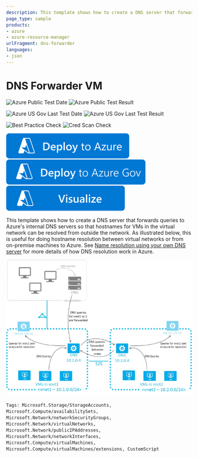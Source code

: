 ```yaml
---
description: This template shows how to create a DNS server that forwards queries to Azure's internal DNS servers.  This is useful for setting up DNS resultion between virtual networks (as described in https&#58;//azure.microsoft.com/documentation/articles/virtual-networks-name-resolution-for-vms-and-role-instances/).
page_type: sample
products:
- azure
- azure-resource-manager
urlFragment: dns-forwarder
languages:
- json
---
```

# DNS Forwarder VM

![Azure Public Test Date](https://azurequickstartsservice.blob.core.windows.net/badges/demos/dns-forwarder/PublicLastTestDate.svg)
![Azure Public Test Result](https://azurequickstartsservice.blob.core.windows.net/badges/demos/dns-forwarder/PublicDeployment.svg)

![Azure US Gov Last Test Date](https://azurequickstartsservice.blob.core.windows.net/badges/demos/dns-forwarder/FairfaxLastTestDate.svg)
![Azure US Gov Last Test Result](https://azurequickstartsservice.blob.core.windows.net/badges/demos/dns-forwarder/FairfaxDeployment.svg)

![Best Practice Check](https://azurequickstartsservice.blob.core.windows.net/badges/demos/dns-forwarder/BestPracticeResult.svg)
![Cred Scan Check](https://azurequickstartsservice.blob.core.windows.net/badges/demos/dns-forwarder/CredScanResult.svg)

[![Deploy To Azure](https://raw.githubusercontent.com/Azure/azure-quickstart-templates/master/1-CONTRIBUTION-GUIDE/images/deploytoazure.svg?sanitize=true)](https://portal.azure.com/#create/Microsoft.Template/uri/https%3A%2F%2Fraw.githubusercontent.com%2FPranjalPatel24%2FDNS-Forwarder%2Fmain%2Fazuredeploy.json)
[![Deploy To Azure US Gov](https://raw.githubusercontent.com/Azure/azure-quickstart-templates/master/1-CONTRIBUTION-GUIDE/images/deploytoazuregov.svg?sanitize=true)](https://portal.azure.us/#create/Microsoft.Template/uri/https%3A%2F%2Fraw.githubusercontent.com%2FPranjalPatel24%2Fazure-quickstart-templates%2Fmaster%2Fdemos%2Fdns-forwarder%2Fazuredeploy.json)
[![Visualize](https://raw.githubusercontent.com/Azure/azure-quickstart-templates/master/1-CONTRIBUTION-GUIDE/images/visualizebutton.svg?sanitize=true)](http://armviz.io/#/?load=https%3A%2F%2Fraw.githubusercontent.com%2FAzure%2Fazure-quickstart-templates%2Fmaster%2Fdemos%2Fdns-forwarder%2Fazuredeploy.json)

This template shows how to create a DNS server that forwards queries to Azure's internal DNS servers so that hostnames for VMs in the virtual network can be resolved from outside the network.  As illustrated below, this is useful for doing hostname resolution between virtual networks or from on-premise machines to Azure. See [Name resolution using your own DNS server](https://azure.microsoft.com/documentation/articles/virtual-networks-name-resolution-for-vms-and-role-instances/#name-resolution-using-your-own-dns-server) for more details of how DNS resolution work in Azure.

![Inter-vnet DNS](images/inter-vnet-dns.png)

`Tags: Microsoft.Storage/StorageAccounts, Microsoft.Compute/availabilitySets, Microsoft.Network/networkSecurityGroups, Microsoft.Network/virtualNetworks, Microsoft.Network/publicIPAddresses, Microsoft.Network/networkInterfaces, Microsoft.Compute/virtualMachines, Microsoft.Compute/virtualMachines/extensions, CustomScript`
